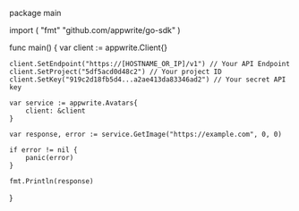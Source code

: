 package main

import (
    "fmt"
    "github.com/appwrite/go-sdk"
)

func main() {
    var client := appwrite.Client{}

    client.SetEndpoint("https://[HOSTNAME_OR_IP]/v1") // Your API Endpoint
    client.SetProject("5df5acd0d48c2") // Your project ID
    client.SetKey("919c2d18fb5d4...a2ae413da83346ad2") // Your secret API key

    var service := appwrite.Avatars{
        client: &client
    }

    var response, error := service.GetImage("https://example.com", 0, 0)

    if error != nil {
        panic(error)
    }

    fmt.Println(response)
}